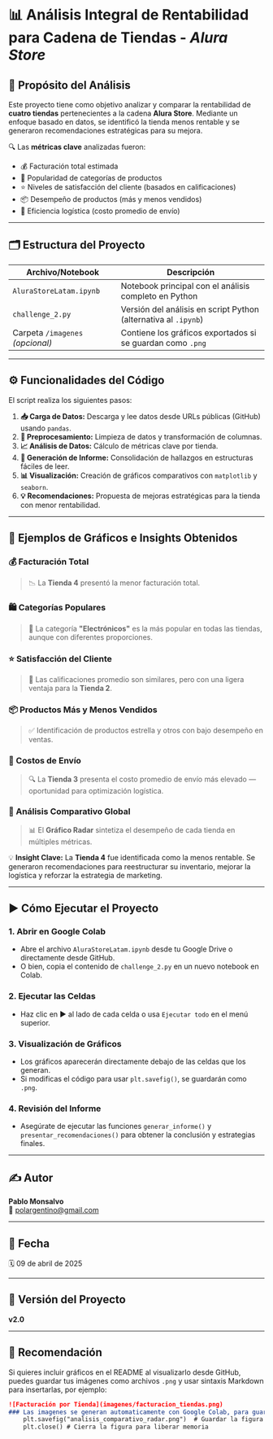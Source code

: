 # 📊 Análisis Integral de Rentabilidad para Cadena de Tiendas - *Alura Store*

## 🎯 Propósito del Análisis

Este proyecto tiene como objetivo analizar y comparar la rentabilidad de **cuatro tiendas** pertenecientes a la cadena **Alura Store**. Mediante un enfoque basado en datos, se identificó la tienda menos rentable y se generaron recomendaciones estratégicas para su mejora.

🔍 Las **métricas clave** analizadas fueron:

- 💰 Facturación total estimada
- 🛒 Popularidad de categorías de productos
- ⭐ Niveles de satisfacción del cliente (basados en calificaciones)
- 📦 Desempeño de productos (más y menos vendidos)
- 🚚 Eficiencia logística (costo promedio de envío)

---

## 🗂️ Estructura del Proyecto

| Archivo/Notebook      | Descripción                                               |
|-----------------------|-----------------------------------------------------------|
| `AluraStoreLatam.ipynb` | Notebook principal con el análisis completo en Python     |
| `challenge_2.py`      | Versión del análisis en script Python (alternativa al `.ipynb`) |
| Carpeta `/imagenes` *(opcional)* | Contiene los gráficos exportados si se guardan como `.png` |

---

## ⚙️ Funcionalidades del Código

El script realiza los siguientes pasos:

1. **📥 Carga de Datos:** Descarga y lee datos desde URLs públicas (GitHub) usando `pandas`.
2. **🧹 Preprocesamiento:** Limpieza de datos y transformación de columnas.
3. **📈 Análisis de Datos:** Cálculo de métricas clave por tienda.
4. **🧾 Generación de Informe:** Consolidación de hallazgos en estructuras fáciles de leer.
5. **📊 Visualización:** Creación de gráficos comparativos con `matplotlib` y `seaborn`.
6. **💡 Recomendaciones:** Propuesta de mejoras estratégicas para la tienda con menor rentabilidad.

---

## 📸 Ejemplos de Gráficos e Insights Obtenidos

### 💰 Facturación Total
> 📉 La **Tienda 4** presentó la menor facturación total.

### 🛍️ Categorías Populares
> 🥇 La categoría **"Electrónicos"** es la más popular en todas las tiendas, aunque con diferentes proporciones.

### ⭐ Satisfacción del Cliente
> 🔄 Las calificaciones promedio son similares, pero con una ligera ventaja para la **Tienda 2**.

### 📦 Productos Más y Menos Vendidos
> ✅ Identificación de productos estrella y otros con bajo desempeño en ventas.

### 🚛 Costos de Envío
> 🔍 La **Tienda 3** presenta el costo promedio de envío más elevado — oportunidad para optimización logística.

### 🧭 Análisis Comparativo Global
> 📊 El **Gráfico Radar** sintetiza el desempeño de cada tienda en múltiples métricas.

💡 **Insight Clave:** La **Tienda 4** fue identificada como la menos rentable. Se generaron recomendaciones para reestructurar su inventario, mejorar la logística y reforzar la estrategia de marketing.

---

## ▶️ Cómo Ejecutar el Proyecto

### 1. Abrir en Google Colab
- Abre el archivo `AluraStoreLatam.ipynb` desde tu Google Drive o directamente desde GitHub.
- O bien, copia el contenido de `challenge_2.py` en un nuevo notebook en Colab.

### 2. Ejecutar las Celdas
- Haz clic en ▶️ al lado de cada celda o usa `Ejecutar todo` en el menú superior.

### 3. Visualización de Gráficos
- Los gráficos aparecerán directamente debajo de las celdas que los generan.
- Si modificas el código para usar `plt.savefig()`, se guardarán como `.png`.

### 4. Revisión del Informe
- Asegúrate de ejecutar las funciones `generar_informe()` y `presentar_recomendaciones()` para obtener la conclusión y estrategias finales.

---

## ✍️ Autor

**Pablo Monsalvo**  
📧 [polargentino@gmail.com](mailto:polargentino@gmail.com)

---

## 📅 Fecha

🗓️ 09 de abril de 2025

---

## 🧩 Versión del Proyecto

**v2.0**

---

## 📌 Recomendación

Si quieres incluir gráficos en el README al visualizarlo desde GitHub, puedes guardar tus imágenes como archivos `.png` y usar sintaxis Markdown para insertarlas, por ejemplo:

```markdown
![Facturación por Tienda](imagenes/facturacion_tiendas.png)
### Las imagenes se generan automaticamente con Google Colab, para guardarlas cambiar las lineas de código:  # plt.show()
    plt.savefig("analisis_comparativo_radar.png")  # Guardar la figura
    plt.close() # Cierra la figura para liberar memoria
